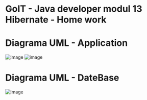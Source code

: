 # GoIT - Java developer modul 13 Hibernate - Home work

# Diagrama UML - Application
![image](https://github.com/serhii-kushnir/Hibernate/assets/127629681/79a22633-f580-4eb0-9ec4-b7f369c46e25)
![image](https://github.com/serhii-kushnir/Hibernate/assets/127629681/fc2dcf1b-372a-4151-8ac2-cc1aae08f774)

# Diagrama UML - DateBase
![image](https://github.com/serhii-kushnir/Hibernate/assets/127629681/7020d3bc-8168-4b0c-a5ce-ae135f586dc9)
